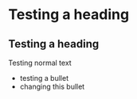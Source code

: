 # Testing a heading
## Testing a heading
Testing normal text
- testing a bullet
- changing this bullet
